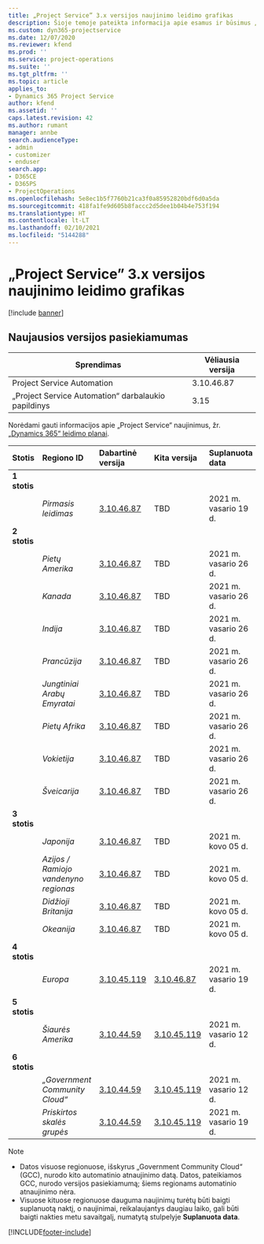 ```yaml
---
title: „Project Service” 3.x versijos naujinimo leidimo grafikas
description: Šioje temoje pateikta informacija apie esamus ir būsimus „Dynamics 365 Project Service Automation“ leidimus.
ms.custom: dyn365-projectservice
ms.date: 12/07/2020
ms.reviewer: kfend
ms.prod: ''
ms.service: project-operations
ms.suite: ''
ms.tgt_pltfrm: ''
ms.topic: article
applies_to:
- Dynamics 365 Project Service
author: kfend
ms.assetid: ''
caps.latest.revision: 42
ms.author: rumant
manager: annbe
search.audienceType:
- admin
- customizer
- enduser
search.app:
- D365CE
- D365PS
- ProjectOperations
ms.openlocfilehash: 5e8ec1b5f7760b21ca3f0a85952820bdf6d0a5da
ms.sourcegitcommit: 418fa1fe9d605b8faccc2d5dee1b04b4e753f194
ms.translationtype: HT
ms.contentlocale: lt-LT
ms.lasthandoff: 02/10/2021
ms.locfileid: "5144288"
---
```

# <a name="update-release-schedule-for-project-service-3x"></a>„Project Service” 3.x versijos naujinimo leidimo grafikas

[!include [banner](../includes/psa-now-project-operations.md)]

## <a name="latest-version-availability"></a>Naujausios versijos pasiekiamumas

| Sprendimas  | Vėliausia versija |
|-------|----|
| Project Service Automation    | 3.10.46.87 |
| „Project Service Automation“ darbalaukio papildinys                | 3.15          |

Norėdami gauti informacijos apie „Project Service“ naujinimus, žr. [„Dynamics 365“ leidimo planai](https://docs.microsoft.com/dynamics365/release-plans/). 

| Stotis  | Regiono ID | Dabartinė versija | Kita versija |  Suplanuota data
| :---   | :---   | :---   | :---   |:---   |         
|<strong>1 stotis</strong> | |  |  | |
| | <i>Pirmasis leidimas</i> | [3.10.46.87](whats-new-ur-28-5.md) | TBD | 2021 m. vasario 19 d.
|<strong>2 stotis</strong> | |  |  | |
| | <i>Pietų Amerika</i> | [3.10.46.87](whats-new-ur-28-5.md) | TBD | 2021 m. vasario 26 d.
| | <i>Kanada</i> | [3.10.46.87](whats-new-ur-28-5.md) | TBD | 2021 m. vasario 26 d.
| | <i>Indija</i> | [3.10.46.87](whats-new-ur-28-5.md) | TBD | 2021 m. vasario 26 d.
| | <i>Prancūzija</i> | [3.10.46.87](whats-new-ur-28-5.md) | TBD | 2021 m. vasario 26 d.
| | <i>Jungtiniai Arabų Emyratai</i> | [3.10.46.87](whats-new-ur-28-5.md) | TBD | 2021 m. vasario 26 d.
| | <i>Pietų Afrika</i> | [3.10.46.87](whats-new-ur-28-5.md) | TBD | 2021 m. vasario 26 d.
| | <i>Vokietija</i> | [3.10.46.87](whats-new-ur-28-5.md) | TBD | 2021 m. vasario 26 d.
| | <i>Šveicarija</i> | [3.10.46.87](whats-new-ur-28-5.md) | TBD | 2021 m. vasario 26 d.
|<strong>3 stotis</strong> | |  |  | |
| | <i>Japonija</i> | [3.10.46.87](whats-new-ur-28-5.md) | TBD | 2021 m. kovo 05 d.
| | <i>Azijos / Ramiojo vandenyno regionas</i> | [3.10.46.87](whats-new-ur-28-5.md) | TBD | 2021 m. kovo 05 d.
| | <i>Didžioji Britanija</i> | [3.10.46.87](whats-new-ur-28-5.md) | TBD | 2021 m. kovo 05 d.
| | <i>Okeanija</i> | [3.10.46.87](whats-new-ur-28-5.md) | TBD | 2021 m. kovo 05 d.
|<strong>4 stotis</strong> | |  |  | |
| | <i>Europa</i> | [3.10.45.119](whats-new-ur-27-5.md) | [3.10.46.87](whats-new-ur-28-5.md) | 2021 m. vasario 19 d.
|<strong>5 stotis</strong> | |  |  | |
| | <i>Šiaurės Amerika</i> | [3.10.44.59](whats-new-ur-26.md) | [3.10.45.119](whats-new-ur-27-5.md) | 2021 m. vasario 12 d.
|<strong>6 stotis</strong> | |  |  | |
| | <i>„Government Community Cloud“</i> | [3.10.44.59](whats-new-ur-26.md) | [3.10.45.119](whats-new-ur-27-5.md) | 2021 m. vasario 12 d.
| | <i>Priskirtos skalės grupės</i> | [3.10.44.59](whats-new-ur-26.md) | [3.10.45.119](whats-new-ur-27-5.md) | 2021 m. vasario 19 d.

>[!Note]
> - Datos visuose regionuose, išskyrus „Government Community Cloud“ (GCC), nurodo kito automatinio atnaujinimo datą. Datos, pateikiamos GCC, nurodo versijos pasiekiamumą; šiems regionams automatinio atnaujinimo nėra.
> - Visuose kituose regionuose dauguma naujinimų turėtų būti baigti suplanuotą naktį, o naujinimai, reikalaujantys daugiau laiko, gali būti baigti nakties metu savaitgalį, numatytą stulpelyje **Suplanuota data**.


[!INCLUDE[footer-include](../includes/footer-banner.md)]